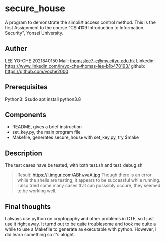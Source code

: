 # secure_house
A program to demonstrate the simplist access control method. This is the first Assignment to the course "CSI4109 Introduction to Information Security", Yonsei University.

## Auther
LEE YO-CHE 2021840150
Mail: thomaslee7-c@my.cityu.edu.hk
Linkedin: https://www.linkedin.com/in/yo-che-thomas-lee-b1b478193/
github: https://github.com/yoche2000


## Prerequisites
Python3: $sudo apt install python3.8


## Components
- README, gives a brief instruction
- set_key.py, the main program file
- Makefile, generates secure_house with set_key.py, try $make


## Description
The test cases have be tested, with both test.sh and test_debug.sh
> Result: https://i.imgur.com/ABhwvaA.jpg
Though there is an error while the shells are testing, it appears to be successful while running. I also tried some many cases that can posssibly occure, they seemed to be working well. 

## Final thoughts
I always use python on cryptogaphy and other problems in CTF, so I just use it right away. It turnd out to be quite troublesome and took me quite a while to use a Makefile to generate an executable with python. However, I did learn something so it's alright.
